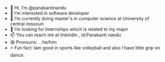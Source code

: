 - 👋 Hi, I’m @panakantinandu
- 👀 I’m interested in software developer
- 🌱 I’m currently doing master's in computer science at University of central missouri
- 💞️ I’m looking  for Internships which is related to my major
- 📫 You can reach me at linkindin , id:Panakanti nandu
- 😄 Pronouns: ...he/him
- ⚡ Fun fact: Iam good in sports like volleyball and also I have little grip on dance.

<!---
panakantinandu/panakantinandu is a ✨ special ✨ repository because its `README.md` (this file) appears on your GitHub profile.
You can click the Preview link to take a look at your changes.
--->
